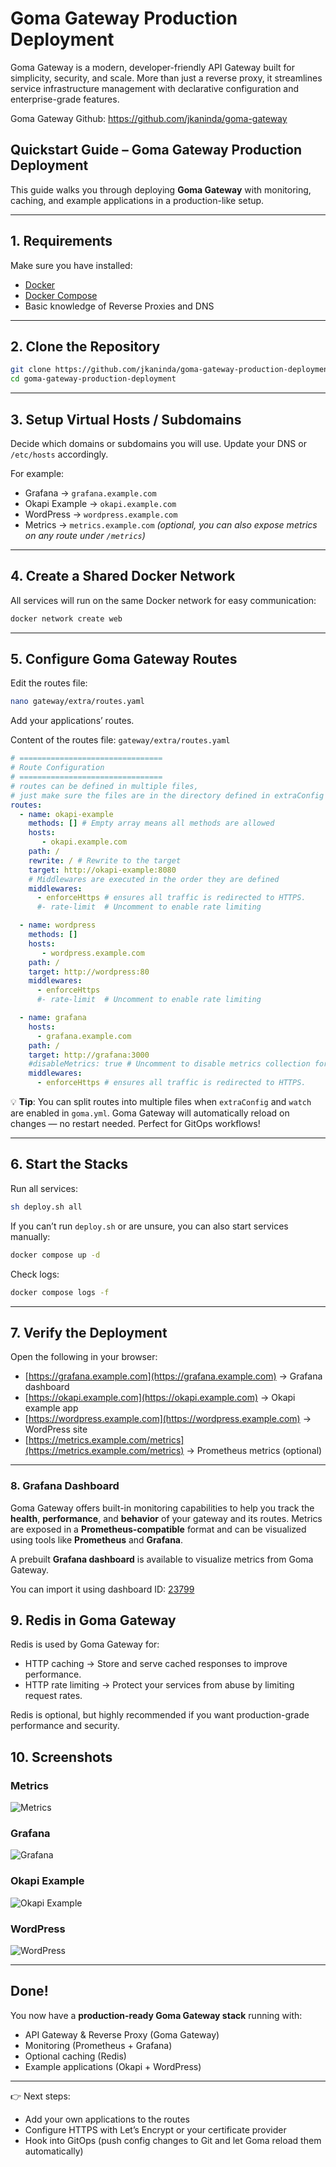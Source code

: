 #  Goma Gateway Production Deployment

Goma Gateway is a modern, developer-friendly API Gateway built for simplicity, security, and scale. More than just a reverse proxy, it streamlines service infrastructure management with declarative configuration and enterprise-grade features.

Goma Gateway Github: https://github.com/jkaninda/goma-gateway

## Quickstart Guide – Goma Gateway Production Deployment

This guide walks you through deploying **Goma Gateway** with monitoring, caching, and example applications in a production-like setup.

---

## 1. Requirements

Make sure you have installed:

* [Docker](https://docs.docker.com/get-docker/)
* [Docker Compose](https://docs.docker.com/compose/install/)
* Basic knowledge of Reverse Proxies and DNS

---

## 2. Clone the Repository

```sh
git clone https://github.com/jkaninda/goma-gateway-production-deployment.git
cd goma-gateway-production-deployment
```

---

## 3. Setup Virtual Hosts / Subdomains

Decide which domains or subdomains you will use. Update your DNS or `/etc/hosts` accordingly.

For example:

* Grafana → `grafana.example.com`
* Okapi Example → `okapi.example.com`
* WordPress → `wordpress.example.com`
* Metrics → `metrics.example.com` *(optional, you can also expose metrics on any route under `/metrics`)*

---

## 4. Create a Shared Docker Network

All services will run on the same Docker network for easy communication:

```sh
docker network create web
```

---

## 5. Configure Goma Gateway Routes

Edit the routes file:

```sh
nano gateway/extra/routes.yaml
```

Add your applications’ routes.

Content of the routes file: `gateway/extra/routes.yaml`

```yaml
# ================================
# Route Configuration
# ================================
# routes can be defined in multiple files,
# just make sure the files are in the directory defined in extraConfig
routes:
  - name: okapi-example
    methods: [] # Empty array means all methods are allowed
    hosts: 
       - okapi.example.com
    path: /
    rewrite: / # Rewrite to the target
    target: http://okapi-example:8080
    # Middlewares are executed in the order they are defined
    middlewares:
      - enforceHttps # ensures all traffic is redirected to HTTPS.
      #- rate-limit  # Uncomment to enable rate limiting

  - name: wordpress
    methods: []
    hosts: 
       - wordpress.example.com
    path: /
    target: http://wordpress:80
    middlewares:
      - enforceHttps
      #- rate-limit  # Uncomment to enable rate limiting

  - name: grafana
    hosts:
      - grafana.example.com
    path: /
    target: http://grafana:3000
    #disableMetrics: true # Uncomment to disable metrics collection for this route
    middlewares:
      - enforceHttps # ensures all traffic is redirected to HTTPS.
```

💡 **Tip**: You can split routes into multiple files when `extraConfig` and `watch` are enabled in `goma.yml`. Goma Gateway will automatically reload on changes — no restart needed. Perfect for GitOps workflows!

---

## 6. Start the Stacks

Run all services:

```sh
sh deploy.sh all
```

If you can’t run `deploy.sh` or are unsure, you can also start services manually:

```sh
docker compose up -d
```

Check logs:

```sh
docker compose logs -f
```

---

## 7. Verify the Deployment

Open the following in your browser:

* [https://grafana.example.com](https://grafana.example.com) → Grafana dashboard
* [https://okapi.example.com](https://okapi.example.com) → Okapi example app
* [https://wordpress.example.com](https://wordpress.example.com) → WordPress site
* [https://metrics.example.com/metrics](https://metrics.example.com/metrics) → Prometheus metrics (optional)

---
### 8. Grafana Dashboard

Goma Gateway offers built-in monitoring capabilities to help you track the **health**, **performance**, and **behavior** of your gateway and its routes. Metrics are exposed in a **Prometheus-compatible** format and can be visualized using tools like **Prometheus** and **Grafana**.

A prebuilt **Grafana dashboard** is available to visualize metrics from Goma Gateway.

You can import it using dashboard ID: [23799](https://grafana.com/grafana/dashboards/23799)

## 9. Redis in Goma Gateway

Redis is used by Goma Gateway for:
* HTTP caching → Store and serve cached responses to improve performance.
* HTTP rate limiting → Protect your services from abuse by limiting request rates.

Redis is optional, but highly recommended if you want production-grade performance and security.

## 10. Screenshots

### Metrics

![Metrics](https://raw.githubusercontent.com/jkaninda/goma-gateway-production-deployment/main/screenshot-1.png)

### Grafana

![Grafana](https://raw.githubusercontent.com/jkaninda/goma-gateway-production-deployment/main/screenshot-2.png)

### Okapi Example

![Okapi Example](https://raw.githubusercontent.com/jkaninda/goma-gateway-production-deployment/main/screenshot-3.png)

### WordPress

![WordPress](https://raw.githubusercontent.com/jkaninda/goma-gateway-production-deployment/main/screenshot-4.png)

---

## Done!

You now have a **production-ready Goma Gateway stack** running with:

* API Gateway & Reverse Proxy (Goma Gateway)
* Monitoring (Prometheus + Grafana)
* Optional caching (Redis)
* Example applications (Okapi + WordPress)

---

👉 Next steps:

* Add your own applications to the routes
* Configure HTTPS with Let’s Encrypt or your certificate provider
* Hook into GitOps (push config changes to Git and let Goma reload them automatically)